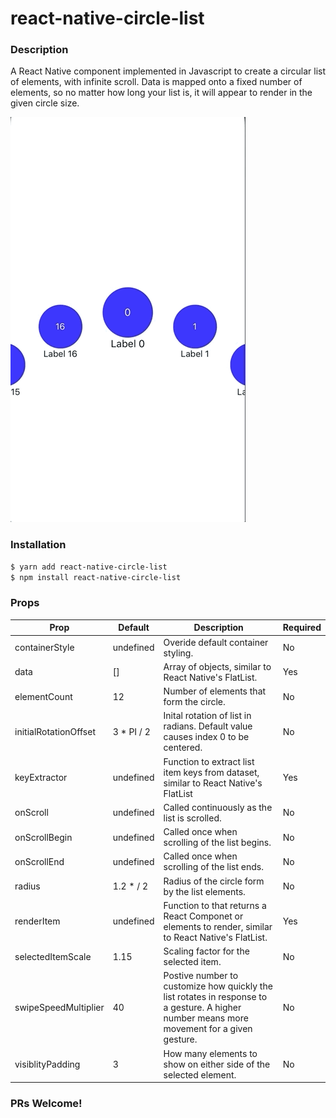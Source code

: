 # react-native-circle-list

### Description

A React Native component implemented in Javascript to create a circular list of elements, with infinite scroll. Data is mapped onto a fixed number of elements, so no matter how long your list is, it will appear to render in the given circle size.

![](react-native-circle-list.gif)

### Installation

```sh
$ yarn add react-native-circle-list
$ npm install react-native-circle-list
```

### Props

| Prop                  | Default                   | Description                                                                                                                                 | Required |
| --------------------- | ------------------------- | ------------------------------------------------------------------------------------------------------------------------------------------- | -------- |
| containerStyle        | undefined                 | Overide default container styling.                                                                                                          | No       |
| data                  | []                        | Array of objects, similar to React Native's FlatList.                                                                                       | Yes      |
| elementCount          | 12                        | Number of elements that form the circle.                                                                                                    | No       |
| initialRotationOffset | 3 \* PI / 2               | Inital rotation of list in radians. Default value causes index 0 to be centered.                                                            | No       |
| keyExtractor          | undefined                 | Function to extract list item keys from dataset, similar to React Native's FlatList                                                         | Yes      |
| onScroll              | undefined                 | Called continuously as the list is scrolled.                                                                                                | No       |
| onScrollBegin         | undefined                 | Called once when scrolling of the list begins.                                                                                              | No       |
| onScrollEnd           | undefined                 | Called once when scrolling of the list ends.                                                                                                | No       |
| radius                | 1.2 \* <screen-width> / 2 | Radius of the circle form by the list elements.                                                                                             | No       |
| renderItem            | undefined                 | Function to that returns a React Componet or elements to render, similar to React Native's FlatList.                                        | Yes      |
| selectedItemScale     | 1.15                      | Scaling factor for the selected item.                                                                                                       | No       |
| swipeSpeedMultiplier  | 40                        | Postive number to customize how quickly the list rotates in response to a gesture. A higher number means more movement for a given gesture. | No       |
| visiblityPadding      | 3                         | How many elements to show on either side of the selected element.                                                                           | No       |

### PRs Welcome!
